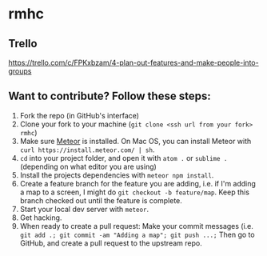 # rmhc

## Trello
https://trello.com/c/FPKxbzam/4-plan-out-features-and-make-people-into-groups


## Want to contribute? Follow these steps:

1. Fork the repo (in GitHub's interface)
2. Clone your fork to your machine (`git clone <ssh url from your fork> rmhc`)
3. Make sure [Meteor](https://www.meteor.com/install) is installed. On Mac OS, you can install Meteor with `curl https://install.meteor.com/ | sh`.
4. `cd` into your project folder, and open it with `atom .` or `sublime .` (depending on what editor you are using)
5. Install the projects dependencies with `meteor npm install`.
6. Create a feature branch for the feature you are adding, i.e. if I'm adding a map to a screen, I might do `git checkout -b feature/map`. Keep this branch checked out until the feature is complete.
7. Start your local dev server with `meteor`.
8. Get hacking.
9. When ready to create a pull request: Make your commit messages (i.e. `git add .; git commit -am "Adding a map"; git push ...;` Then go to GitHub, and create a pull request to the upstream repo.
